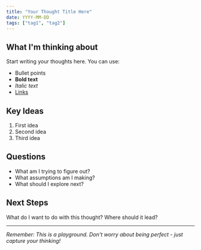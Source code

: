 ```yaml
---
title: "Your Thought Title Here"
date: YYYY-MM-DD
tags: ["tag1", "tag2"]
---
```


## What I'm thinking about

Start writing your thoughts here. You can use:

- Bullet points
- **Bold text**
- *Italic text*
- [Links](https://example.com)

## Key Ideas

1. First idea
2. Second idea
3. Third idea

## Questions

- What am I trying to figure out?
- What assumptions am I making?
- What should I explore next?

## Next Steps

What do I want to do with this thought? Where should it lead?

---

*Remember: This is a playground. Don't worry about being perfect - just capture your thinking!*
